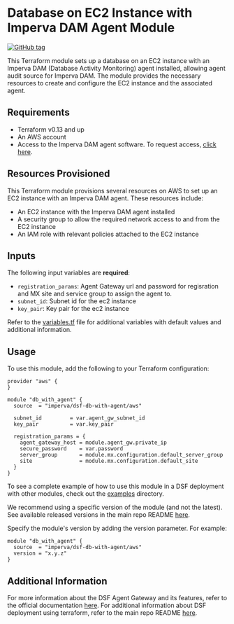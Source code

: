 # Database on EC2 Instance with Imperva DAM Agent Module

[![GitHub tag](https://img.shields.io/github/v/tag/imperva/dsfkit.svg)](https://github.com/imperva/dsfkit/tags)

This Terraform module sets up a database on an EC2 instance with an Imperva DAM (Database Activity Monitoring) agent installed, allowing agent audit source for Imperva DAM. The module provides the necessary resources to create and configure the EC2 instance and the associated agent.

## Requirements

* Terraform v0.13 and up
* An AWS account
* Access to the Imperva DAM agent software. To request access, [click here](https://docs.google.com/forms/d/e/1FAIpQLSdnVaw48FlElP9Po_36LLsZELsanzpVnt8J08nymBqHuX_ddA/viewform).


## Resources Provisioned

This Terraform module provisions several resources on AWS to set up an EC2 instance with an Imperva DAM agent. These resources include:

* An EC2 instance with the Imperva DAM agent installed
* A security group to allow the required network access to and from the EC2 instance
* An IAM role with relevant policies attached to the EC2 instance

## Inputs

The following input variables are **required**:

* `registration_params`: Agent Gateway url and password for regisration and MX site and service group to assign the agent to.
* `subnet_id`: Subnet id for the ec2 instance
* `key_pair`: Key pair for the ec2 instance

Refer to the [variables.tf](variables.tf) file for additional variables with default values and additional information.

## Usage

To use this module, add the following to your Terraform configuration:

```hcl
provider "aws" {
}

module "db_with_agent" {
  source  = "imperva/dsf-db-with-agent/aws"

  subnet_id         = var.agent_gw_subnet_id
  key_pair          = var.key_pair

  registration_params = {
    agent_gateway_host = module.agent_gw.private_ip
    secure_password    = var.password
    server_group       = module.mx.configuration.default_server_group
    site               = module.mx.configuration.default_site
  }
}
```

To see a complete example of how to use this module in a DSF deployment with other modules, check out the [examples](../../../examples/) directory.

We recommend using a specific version of the module (and not the latest).
See available released versions in the main repo README [here](https://github.com/imperva/dsfkit#version-history).

Specify the module's version by adding the version parameter. For example:

```
module "db_with_agent" {
  source  = "imperva/dsf-db-with-agent/aws"
  version = "x.y.z"
}
```

## Additional Information

For more information about the DSF Agent Gateway and its features, refer to the official documentation [here](https://docs.imperva.com/bundle/v14.11-database-activity-monitoring-user-guide/page/378.htm). 
For additional information about DSF deployment using terraform, refer to the main repo README [here](https://github.com/imperva/dsfkit/tree/1.7.5).